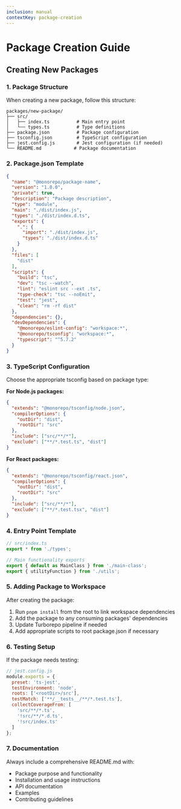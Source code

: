 ```yaml
---
inclusion: manual
contextKey: package-creation
---
```


# Package Creation Guide

## Creating New Packages

### 1. Package Structure
When creating a new package, follow this structure:
```
packages/new-package/
├── src/
│   ├── index.ts          # Main entry point
│   └── types.ts          # Type definitions
├── package.json          # Package configuration
├── tsconfig.json         # TypeScript configuration
├── jest.config.js        # Jest configuration (if needed)
└── README.md            # Package documentation
```

### 2. Package.json Template
```json
{
  "name": "@monorepo/package-name",
  "version": "1.0.0",
  "private": true,
  "description": "Package description",
  "type": "module",
  "main": "./dist/index.js",
  "types": "./dist/index.d.ts",
  "exports": {
    ".": {
      "import": "./dist/index.js",
      "types": "./dist/index.d.ts"
    }
  },
  "files": [
    "dist"
  ],
  "scripts": {
    "build": "tsc",
    "dev": "tsc --watch",
    "lint": "eslint src --ext .ts",
    "type-check": "tsc --noEmit",
    "test": "jest",
    "clean": "rm -rf dist"
  },
  "dependencies": {},
  "devDependencies": {
    "@monorepo/eslint-config": "workspace:*",
    "@monorepo/tsconfig": "workspace:*",
    "typescript": "^5.7.2"
  }
}
```

### 3. TypeScript Configuration
Choose the appropriate tsconfig based on package type:

**For Node.js packages:**
```json
{
  "extends": "@monorepo/tsconfig/node.json",
  "compilerOptions": {
    "outDir": "dist",
    "rootDir": "src"
  },
  "include": ["src/**/*"],
  "exclude": ["**/*.test.ts", "dist"]
}
```

**For React packages:**
```json
{
  "extends": "@monorepo/tsconfig/react.json",
  "compilerOptions": {
    "outDir": "dist",
    "rootDir": "src"
  },
  "include": ["src/**/*"],
  "exclude": ["**/*.test.tsx", "dist"]
}
```

### 4. Entry Point Template
```typescript
// src/index.ts
export * from './types';

// Main functionality exports
export { default as MainClass } from './main-class';
export { utilityFunction } from './utils';
```

### 5. Adding Package to Workspace
After creating the package:
1. Run `pnpm install` from the root to link workspace dependencies
2. Add the package to any consuming packages' dependencies
3. Update Turborepo pipeline if needed
4. Add appropriate scripts to root package.json if necessary

### 6. Testing Setup
If the package needs testing:
```javascript
// jest.config.js
module.exports = {
  preset: 'ts-jest',
  testEnvironment: 'node',
  roots: ['<rootDir>/src'],
  testMatch: ['**/__tests__/**/*.test.ts'],
  collectCoverageFrom: [
    'src/**/*.ts',
    '!src/**/*.d.ts',
    '!src/index.ts'
  ]
};
```

### 7. Documentation
Always include a comprehensive README.md with:
- Package purpose and functionality
- Installation and usage instructions
- API documentation
- Examples
- Contributing guidelines